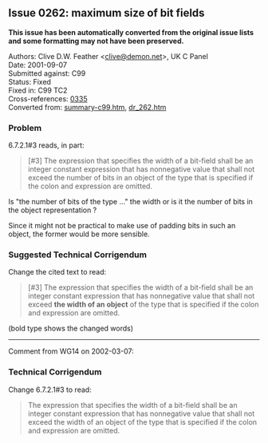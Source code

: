 ## Issue 0262: maximum size of bit fields

**This issue has been automatically converted from the original issue lists and some formatting may not have been preserved.**

Authors: Clive D.W. Feather \<clive@demon.net\>, UK C Panel  
Date: 2001-09-07  
Submitted against: C99  
Status: Fixed  
Fixed in: C99 TC2  
Cross-references: [0335](../c99/issue0335.md)  
Converted from: [summary-c99.htm](https://www.open-std.org/jtc1/sc22/wg14/www/docs/summary-c99.htm), [dr_262.htm](https://www.open-std.org/jtc1/sc22/wg14/www/docs/dr_262.htm)

### Problem

6.7.2.1#3 reads, in part:

> \[#3\] The expression that specifies the width of a bit-field shall be an
> integer constant expression that has nonnegative value that shall not exceed the
> number of bits in an object of the type that is specified if the colon and
> expression are omitted.

Is "the number of bits of the type ..." the width or is it the number of bits in
the object representation ?

Since it might not be practical to make use of padding bits in such an object,
the former would be more sensible.

### Suggested Technical Corrigendum

Change the cited text to read:

> \[#3\] The expression that specifies the width of a bit-field shall be an
> integer constant expression that has nonnegative value that shall not exceed
> **the width of an object** of the type that is specified if the colon and
> expression are omitted.

(bold type shows the changed words)

---

Comment from WG14 on 2002-03-07:

### Technical Corrigendum

Change 6.7.2.1#3 to read:

> The expression that specifies the width of a bit-field shall be an integer
> constant expression that has nonnegative value that shall not exceed the width
> of an object of the type that is specified if the colon and expression are
> omitted.
